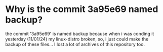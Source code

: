 # Why is the commit 3a95e69 named backup?

the commit '3a95e69' is named backup because when i was conding it yesterday (11/01/24) my linux-distro broken, so, i just could make the backup of these files... I lost a lot of archives of this repository too.
